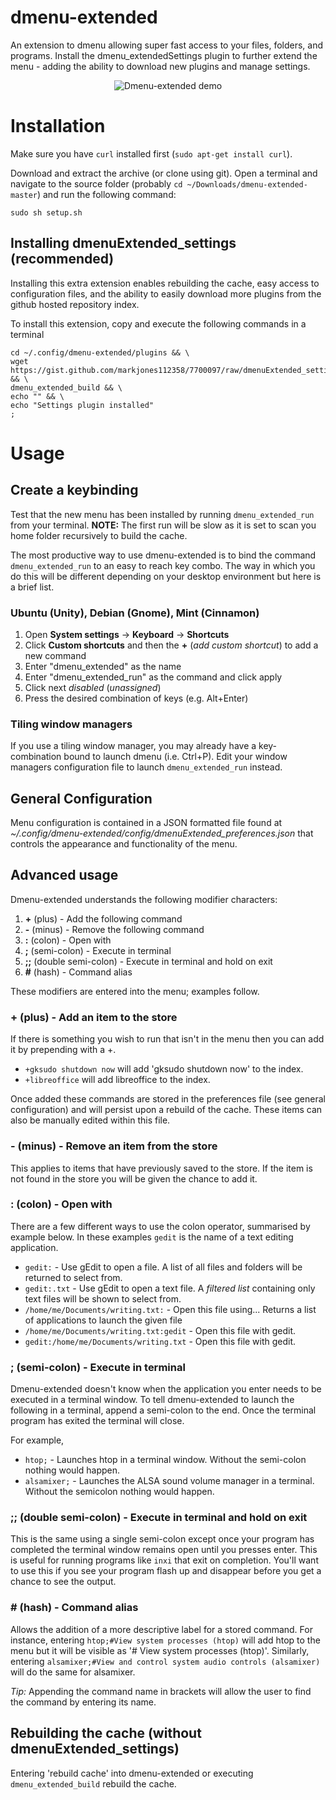 # dmenu-extended

An extension to dmenu allowing super fast access to your files, folders, and programs. Install the dmenu_extendedSettings plugin to further extend the menu - adding the ability to download new plugins and manage settings.

<p align="center">
  <img src="https://raw.github.com/markjones112358/dmenu-extended/master/demo.gif" alt="Dmenu-extended demo"/>
</p>


# Installation

Make sure you have ``curl`` installed first (``sudo apt-get install curl``).

Download and extract the archive (or clone using git). Open a terminal and navigate to the source folder (probably `cd ~/Downloads/dmenu-extended-master`) and run the  following command:

    sudo sh setup.sh
    

## Installing dmenuExtended_settings (recommended)

Installing this extra extension enables rebuilding the cache, easy access to configuration files, and the ability to easily download more plugins from the github hosted repository index.

To install this extension, copy and execute the following commands in a terminal

    cd ~/.config/dmenu-extended/plugins && \
    wget https://gist.github.com/markjones112358/7700097/raw/dmenuExtended_settings.py && \
    dmenu_extended_build && \
    echo "" && \
    echo "Settings plugin installed"
    ;

# Usage

## Create a keybinding

Test that the new menu has been installed by running `dmenu_extended_run` from your terminal. **NOTE:** The first run will be slow as it is set to scan you home folder recursively to build the cache.

The most productive way to use dmenu-extended is to bind the command `dmenu_extended_run` to an easy to reach key combo. The way in which you do this will be different depending on your desktop environment but here is a brief list.

### Ubuntu (Unity), Debian (Gnome), Mint (Cinnamon)
1. Open **System settings** -> **Keyboard** -> **Shortcuts**
2. Click **Custom shortcuts** and then the **+** (*add custom shortcut*) to add a new command
3. Enter "dmenu_extended" as the name
4. Enter "dmenu_extended_run" as the command and click apply
5. Click next *disabled* (*unassigned*)
6. Press the desired combination of keys (e.g. Alt+Enter)

### Tiling window managers
If you use a tiling window manager, you may already have a key-combination bound to launch dmenu (i.e. Ctrl+P). Edit your window managers configuration file to launch `dmenu_extended_run` instead.

## General Configuration

Menu configuration is contained in a JSON formatted file found at *~/.config/dmenu-extended/config/dmenuExtended_preferences.json* that controls the appearance and functionality of the menu.

## Advanced usage
Dmenu-extended understands the following modifier characters:

1. **+** (plus) - Add the following command
2. **-** (minus) - Remove the following command
3. **:** (colon) - Open with
4. **;** (semi-colon) - Execute in terminal
5. **;;** (double semi-colon) - Execute in terminal and hold on exit
6. **#** (hash) - Command alias

These modifiers are entered into the menu; examples follow.

### **+** (plus) - Add an item to the store
If there is something you wish to run that isn't in the menu then you can add it by prepending with a +.

* `+gksudo shutdown now` will add 'gksudo shutdown now' to the index.
* `+libreoffice` will add libreoffice to the index.

Once added these commands are stored in the preferences file (see general configuration) and will persist upon a rebuild of the cache. These items can also be manually edited within this file.

### **-** (minus) - Remove an item from the store
This applies to items that have previously saved to the store. If the item is not found in the store you will be given the chance to add it.

### **:** (colon) - Open with
There are a few different ways to use the colon operator, summarised by example below. In these examples `gedit` is the name of a text editing application.

* `gedit:` - Use gEdit to open a file. A list of all files and folders will be returned to select from.
* `gedit:.txt` - Use gEdit to open a text file. A *filtered list* containing only text files will be shown to select from.
* `/home/me/Documents/writing.txt:` - Open this file using... Returns a list of applications to launch the given file
* `/home/me/Documents/writing.txt:gedit` - Open this file with gedit.
* `gedit:/home/me/Documents/writing.txt` - Open this file with gedit.

### **;** (semi-colon) - Execute in terminal
Dmenu-extended doesn't know when the application you enter needs to be executed in a terminal window. To tell dmenu-extended to launch the following in a terminal, append a semi-colon to the end. Once the terminal program has exited the terminal will close.

For example,

* `htop;` - Launches htop in a terminal window. Without the semi-colon nothing would happen.
* `alsamixer;` - Launches the ALSA sound volume manager in a terminal. Without the semicolon nothing would happen.

### **;;** (double semi-colon) - Execute in terminal and hold on exit
This is the same using a single semi-colon except once your program has completed the terminal window remains open until you presses enter. This is useful for running programs like `inxi` that exit on completion. You'll want to use this if you see your program flash up and disappear before you get a chance to see the output.

### **#** (hash) - Command alias
Allows the addition of a more descriptive label for a stored command.
For instance, entering `htop;#View system processes (htop)` will add htop to the menu but it will be visible as '# View system processes (htop)'.
Similarly, entering `alsamixer;#View and control system audio controls (alsamixer)` will do the same for alsamixer.

*Tip:* Appending the command name in brackets will allow the user to find the command by entering its name.


## Rebuilding the cache (without dmenuExtended_settings)
Entering 'rebuild cache' into dmenu-extended or executing `dmenu_extended_build` rebuild the cache.
